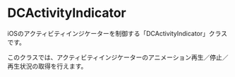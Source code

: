 DCActivityIndicator
===================================

iOSのアクティビティインジケーターを制御する「DCActivityIndicator」クラスです。

このクラスでは、アクティビティインジケーターのアニメーション再生／停止／再生状況の取得を行えます。

